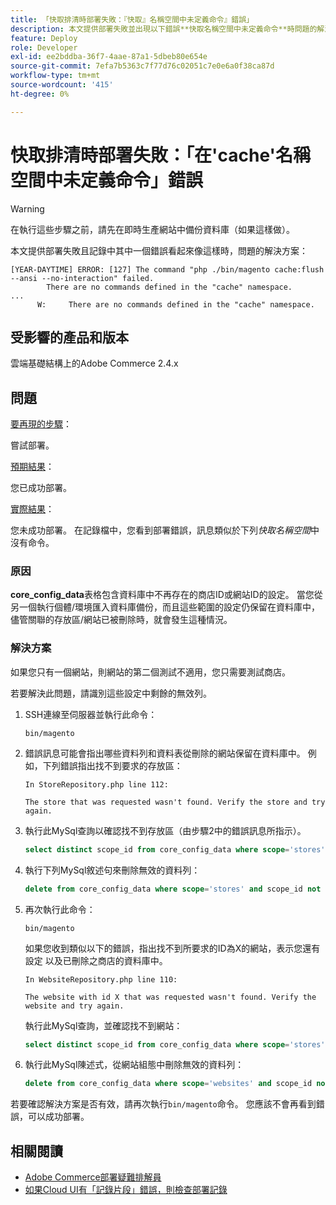 ```yaml
---
title: 「快取排清時部署失敗：『快取』名稱空間中未定義命令』錯誤」
description: 本文提供部署失敗並出現以下錯誤**快取名稱空間中未定義命令**時問題的解決方案。
feature: Deploy
role: Developer
exl-id: ee2bddba-36f7-4aae-87a1-5dbeb80e654e
source-git-commit: 7efa7b5363c7f77d76c02051c7e0e6a0f38ca87d
workflow-type: tm+mt
source-wordcount: '415'
ht-degree: 0%

---
```



# 快取排清時部署失敗：「在&#39;cache&#39;名稱空間中未定義命令」錯誤

>[!WARNING]
>
>在執行這些步驟之前，請先在即時生產網站中備份資料庫（如果這樣做）。

本文提供部署失敗且記錄中其中一個錯誤看起來像這樣時，問題的解決方案：

```
[YEAR-DAYTIME] ERROR: [127] The command "php ./bin/magento cache:flush --ansi --no-interaction" failed.
        There are no commands defined in the "cache" namespace.
...
      W:     There are no commands defined in the "cache" namespace.
```

## 受影響的產品和版本

雲端基礎結構上的Adobe Commerce 2.4.x

## 問題

<u>要再現的步驟</u>：

嘗試部署。

<u>預期結果</u>：

您已成功部署。

<u>實際結果</u>：

您未成功部署。 在記錄檔中，您看到部署錯誤，訊息類似於下列&#x200B;*快取名稱空間*&#x200B;中沒有命令。

### 原因

**core_config_data**&#x200B;表格包含資料庫中不再存在的商店ID或網站ID的設定。 當您從另一個執行個體/環境匯入資料庫備份，而且這些範圍的設定仍保留在資料庫中，儘管關聯的存放區/網站已被刪除時，就會發生這種情況。

### 解決方案

如果您只有一個網站，則網站的第二個測試不適用，您只需要測試商店。

若要解決此問題，請識別這些設定中剩餘的無效列。

1. SSH連線至伺服器並執行此命令：

   `bin/magento`

1. 錯誤訊息可能會指出哪些資料列和資料表從刪除的網站保留在資料庫中。 例如，下列錯誤指出找不到要求的存放區：

   ```...
   In StoreRepository.php line 112:
   
   The store that was requested wasn't found. Verify the store and try again.
   ```

1. 執行此MySql查詢以確認找不到存放區（由步驟2中的錯誤訊息所指示）。

   ```sql
   select distinct scope_id from core_config_data where scope='stores' and scope_id not in (select store_id from store);
   ```

1. 執行下列MySql敘述句來刪除無效的資料列：

   ```sql
   delete from core_config_data where scope='stores' and scope_id not in (select store_id from store);
   ```

1. 再次執行此命令：

   `bin/magento`

   如果您收到類似以下的錯誤，指出找不到所要求的ID為X的網站，表示您還有設定        以及已刪除之商店的資料庫中。

   ```
   In WebsiteRepository.php line 110:
   
   The website with id X that was requested wasn't found. Verify the website and try again.
   ```

   執行此MySql查詢，並確認找不到網站：

   ```sql
   select distinct scope_id from core_config_data where scope='stores' and scope_id not in (select store_id from store);
   ```

1. 執行此MySql陳述式，從網站組態中刪除無效的資料列：

   ```sql
   delete from core_config_data where scope='websites' and scope_id not in (select website_id from store_website);
   ```

若要確認解決方案是否有效，請再次執行`bin/magento`命令。 您應該不會再看到錯誤，可以成功部署。

## 相關閱讀

* [Adobe Commerce部署疑難排解員](/docs/commerce-knowledge-base/kb/troubleshooting/deployment/magento-deployment-troubleshooter.html)
* [如果Cloud UI有「記錄片段」錯誤，則檢查部署記錄](/docs/commerce-knowledge-base/kb/troubleshooting/miscellaneous/checking-deployment-log-if-the-cloud-ui-shows-log-snipped-error.html)
